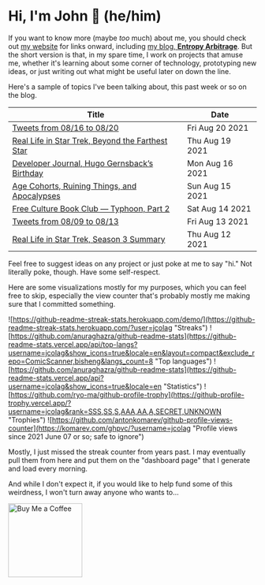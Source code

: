 # Hi, I'm John 👋 (he/him)

If you want to know more (maybe *too* much) about me, you should check out [my website](https://john.colagioia.net/) for links onward, including [my blog, **Entropy Arbitrage**](https://john.colagioia.net/blog).  But the short version is that, in my spare time, I work on projects that amuse me, whether it's learning about some corner of technology, prototyping new ideas, or just writing out what might be useful later on down the line.

Here's a sample of topics I've been talking about, this past week or so on the blog.

|Title|Date|
|-----|-------|
|[Tweets from 08/16 to 08/20](https://john.colagioia.net/blog/media/2021/08/20/week.html)|Fri Aug 20 2021|
|[Real Life in Star Trek, Beyond the Farthest Star](https://john.colagioia.net/blog/2021/08/19/farthest.html)|Thu Aug 19 2021|
|[Developer Journal, Hugo Gernsback’s Birthday](https://john.colagioia.net/blog/2021/08/16/gernsback.html)|Mon Aug 16 2021|
|[Age Cohorts, Ruining Things, and Apocalypses](https://john.colagioia.net/blog/2021/08/15/generations.html)|Sun Aug 15 2021|
|[Free Culture Book Club — Typhoon, Part 2](https://john.colagioia.net/blog/2021/08/14/typhoon2.html)|Sat Aug 14 2021|
|[Tweets from 08/09 to 08/13](https://john.colagioia.net/blog/media/2021/08/13/week.html)|Fri Aug 13 2021|
|[Real Life in Star Trek, Season 3 Summary](https://john.colagioia.net/blog/2021/08/12/season3.html)|Thu Aug 12 2021|

Feel free to suggest ideas on any project or just poke at me to say "hi." Not literally poke, though. Have some self-respect.

Here are some visualizations mostly for my purposes, which you can feel free to skip, especially the view counter that's probably mostly me making sure that I committed something.

![https://github-readme-streak-stats.herokuapp.com/demo/](https://github-readme-streak-stats.herokuapp.com/?user=jcolag "Streaks")
![https://github.com/anuraghazra/github-readme-stats](https://github-readme-stats.vercel.app/api/top-langs?username=jcolag&show_icons=true&locale=en&layout=compact&exclude_repo=ComicScanner,bisheng&langs_count=8 "Top languages")
![https://github.com/anuraghazra/github-readme-stats](https://github-readme-stats.vercel.app/api?username=jcolag&show_icons=true&locale=en "Statistics")
![https://github.com/ryo-ma/github-profile-trophy](https://github-profile-trophy.vercel.app/?username=jcolag&rank=SSS,SS,S,AAA,AA,A,SECRET,UNKNOWN "Trophies")
![https://github.com/antonkomarev/github-profile-views-counter](https://komarev.com/ghpvc/?username=jcolag "Profile views since 2021 June 07 or so; safe to ignore")

Mostly, I just missed the streak counter from years past.  I may eventually pull them from here and put them on the "dashboard page" that I generate and load every morning.

And while I don't expect it, if you would like to help fund some of this weirdness, I won't turn away anyone who wants to...

[<img src="https://cdn.buymeacoffee.com/buttons/v2/default-yellow.png" alt="Buy Me a Coffee" width="150px"/>](https://www.buymeacoffee.com/jcolag)
